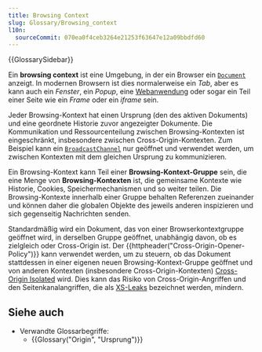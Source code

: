 ```yaml
---
title: Browsing Context
slug: Glossary/Browsing_context
l10n:
  sourceCommit: 070ea0f4ceb3264e21253f63647e12a09bbdfd60
---
```


{{GlossarySidebar}}

Ein **browsing context** ist eine Umgebung, in der ein Browser ein [`Document`](/de/docs/Web/API/Document) anzeigt. In modernen Browsern ist dies normalerweise ein _Tab_, aber es kann auch ein _Fenster_, ein _Popup_, eine [Webanwendung](/de/docs/Web/Progressive_web_apps) oder sogar ein Teil einer Seite wie ein _Frame_ oder ein _iframe_ sein.

Jeder Browsing-Kontext hat einen Ursprung (den des aktiven Dokuments) und eine geordnete Historie zuvor angezeigter Dokumente. Die Kommunikation und Ressourcenteilung zwischen Browsing-Kontexten ist eingeschränkt, insbesondere zwischen Cross-Origin-Kontexten. Zum Beispiel kann ein [`BroadcastChannel`](/de/docs/Web/API/BroadcastChannel) nur geöffnet und verwendet werden, um zwischen Kontexten mit dem gleichen Ursprung zu kommunizieren.

Ein Browsing-Kontext kann Teil einer **Browsing-Kontext-Gruppe** sein, die eine Menge von **Browsing-Kontexten** ist, die gemeinsame Kontexte wie Historie, Cookies, Speichermechanismen und so weiter teilen. Die Browsing-Kontexte innerhalb einer Gruppe behalten Referenzen zueinander und können daher die globalen Objekte des jeweils anderen inspizieren und sich gegenseitig Nachrichten senden.

Standardmäßig wird ein Dokument, das von einer Browserkontextgruppe geöffnet wird, in derselben Gruppe geöffnet, unabhängig davon, ob es zielgleich oder Cross-Origin ist. Der {{httpheader("Cross-Origin-Opener-Policy")}} kann verwendet werden, um zu steuern, ob das Dokument stattdessen in einer eigenen neuen Browsing-Kontext-Gruppe geöffnet und von anderen Kontexten (insbesondere Cross-Origin-Kontexten) [Cross-Origin Isolated](/de/docs/Web/API/Window/crossOriginIsolated) wird. Dies kann das Risiko von Cross-Origin-Angriffen und den Seitenkanalangriffen, die als [XS-Leaks](https://xsleaks.dev/) bezeichnet werden, mindern.

## Siehe auch

- Verwandte Glossarbegriffe:
  - {{Glossary("Origin", "Ursprung")}}
